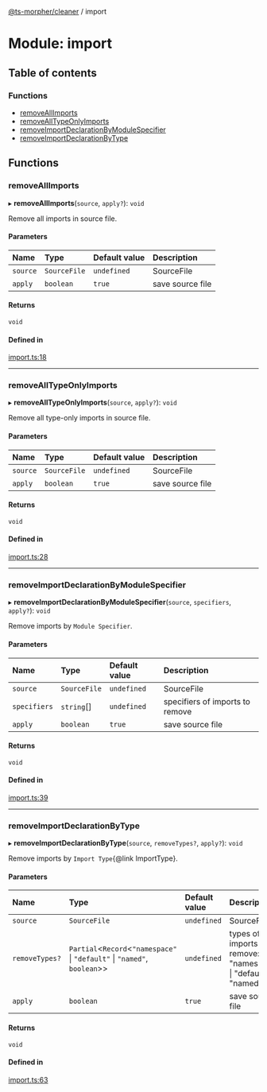 [@ts-morpher/cleaner](../README.md) / import

# Module: import

## Table of contents

### Functions

- [removeAllImports](import.md#removeallimports)
- [removeAllTypeOnlyImports](import.md#removealltypeonlyimports)
- [removeImportDeclarationByModuleSpecifier](import.md#removeimportdeclarationbymodulespecifier)
- [removeImportDeclarationByType](import.md#removeimportdeclarationbytype)

## Functions

### removeAllImports

▸ **removeAllImports**(`source`, `apply?`): `void`

Remove all imports in source file.

#### Parameters

| Name | Type | Default value | Description |
| :------ | :------ | :------ | :------ |
| `source` | `SourceFile` | `undefined` | SourceFile |
| `apply` | `boolean` | `true` | save source file |

#### Returns

`void`

#### Defined in

[import.ts:18](https://github.com/linbudu599/morpher/blob/6e7db56/packages/cleaner/src/import.ts#L18)

___

### removeAllTypeOnlyImports

▸ **removeAllTypeOnlyImports**(`source`, `apply?`): `void`

Remove all type-only imports in source file.

#### Parameters

| Name | Type | Default value | Description |
| :------ | :------ | :------ | :------ |
| `source` | `SourceFile` | `undefined` | SourceFile |
| `apply` | `boolean` | `true` | save source file |

#### Returns

`void`

#### Defined in

[import.ts:28](https://github.com/linbudu599/morpher/blob/6e7db56/packages/cleaner/src/import.ts#L28)

___

### removeImportDeclarationByModuleSpecifier

▸ **removeImportDeclarationByModuleSpecifier**(`source`, `specifiers`, `apply?`): `void`

Remove imports by `Module Specifier`.

#### Parameters

| Name | Type | Default value | Description |
| :------ | :------ | :------ | :------ |
| `source` | `SourceFile` | `undefined` | SourceFile |
| `specifiers` | `string`[] | `undefined` | specifiers of imports to remove |
| `apply` | `boolean` | `true` | save source file |

#### Returns

`void`

#### Defined in

[import.ts:39](https://github.com/linbudu599/morpher/blob/6e7db56/packages/cleaner/src/import.ts#L39)

___

### removeImportDeclarationByType

▸ **removeImportDeclarationByType**(`source`, `removeTypes?`, `apply?`): `void`

Remove imports by `Import Type`{@link ImportType}.

#### Parameters

| Name | Type | Default value | Description |
| :------ | :------ | :------ | :------ |
| `source` | `SourceFile` | `undefined` | SourceFile |
| `removeTypes?` | `Partial`<`Record`<``"namespace"`` \| ``"default"`` \| ``"named"``, `boolean`\>\> | `undefined` | types of imports to remove: "namespace" \| "default" \| "named" |
| `apply` | `boolean` | `true` | save source file |

#### Returns

`void`

#### Defined in

[import.ts:63](https://github.com/linbudu599/morpher/blob/6e7db56/packages/cleaner/src/import.ts#L63)
